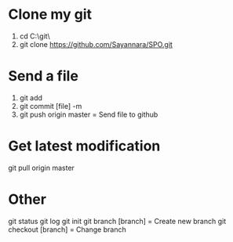# Clone my git
1. cd C:\git\
2. git clone https://github.com/Sayannara/SPO.git

# Send a file
1. git add
2. git commit [file] -m
3. git push origin master = Send file to github

# Get latest modification
git pull origin master

# Other
git status
git log
git init
git branch [branch] = Create new branch
git checkout [branch] = Change branch

